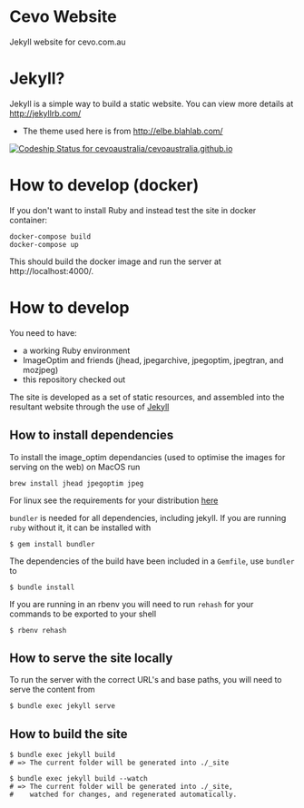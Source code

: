 # Cevo Website
Jekyll website for cevo.com.au

# Jekyll?
Jekyll is a simple way to build a static website. You can view more details at http://jekyllrb.com/

* The theme used here is from http://elbe.blahlab.com/

[ ![Codeship Status for cevoaustralia/cevoaustralia.github.io](https://codeship.com/projects/8fa2b1e0-44d0-0134-47ad-02154be91b77/status?branch=master)](https://codeship.com/projects/168509)

# How to develop (docker)
If you don't want to install Ruby and instead test the site in docker container:
```
docker-compose build
docker-compose up
```
This should build the docker image and run the server at http://localhost:4000/.

# How to develop

You need to have:
* a working Ruby environment
* ImageOptim and friends (jhead, jpegarchive, jpegoptim, jpegtran, and mozjpeg)
* this repository checked out

The site is developed as a set of static resources, and assembled into the resultant website through the use of [Jekyll][f0caf124]

## How to install dependencies

To install the image_optim dependancies (used to optimise the images for serving on the web)
on MacOS run  
```
brew install jhead jpegoptim jpeg
```

For linux see the requirements for your distribution [here](https://github.com/toy/image_optim)  


`bundler` is needed for all dependencies, including jekyll. If you are running `ruby` without it, it can be installed with

```
$ gem install bundler
```

The dependencies of the build have been included in a `Gemfile`, use `bundler` to

```
$ bundle install
```

If you are running in an rbenv you will need to run `rehash` for your commands to be exported to your shell
```
$ rbenv rehash
```

## How to serve the site locally

To run the server with the correct URL's and base paths, you will need to serve the content from

```
$ bundle exec jekyll serve
```

## How to build the site
```
$ bundle exec jekyll build
# => The current folder will be generated into ./_site

$ bundle exec jekyll build --watch
# => The current folder will be generated into ./_site,
#    watched for changes, and regenerated automatically.
```


[f0caf124]: https://jekyllrb.com/ "Jekyll"
